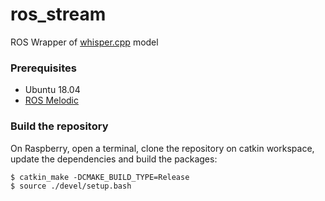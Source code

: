# ros_stream
ROS Wrapper of [whisper.cpp](https://github.com/ggerganov/whisper.cpp) model 

### Prerequisites

- Ubuntu 18.04
- [ROS Melodic](http://wiki.ros.org/melodic/Installation/Ubuntu)

### Build the repository

On Raspberry, open a terminal, clone the repository on catkin workspace, update the dependencies and build the packages:

    $ catkin_make -DCMAKE_BUILD_TYPE=Release
    $ source ./devel/setup.bash
    

